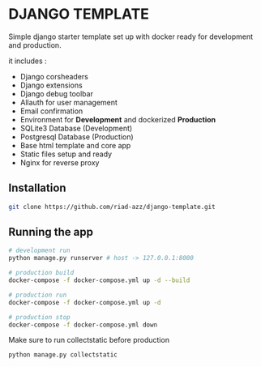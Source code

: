 # DJANGO TEMPLATE

Simple django starter template set up with docker ready for development and production.

it includes :
* Django corsheaders
* Django extensions
* Django debug toolbar
* Allauth for user management
* Email confirmation
* Environment for **Development** and dockerized **Production**
* SQLite3 Database (Development)
* Postgresql Database (Production)
* Base html template and core app
* Static files setup and ready
* Nginx for reverse proxy

## Installation

```bash
git clone https://github.com/riad-azz/django-template.git
```

## Running the app

```bash
# development run
python manage.py runserver # host -> 127.0.0.1:8000

# production build
docker-compose -f docker-compose.yml up -d --build

# production run
docker-compose -f docker-compose.yml up -d

# production stop
docker-compose -f docker-compose.yml down
```

Make sure to run collectstatic before production

```
python manage.py collectstatic
```